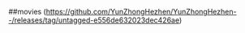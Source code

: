 ##movies
(https://github.com/YunZhongHezhen/YunZhongHezhen--/releases/tag/untagged-e556de632023dec426ae)
